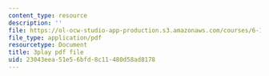 ```yaml
---
content_type: resource
description: ''
file: https://ol-ocw-studio-app-production.s3.amazonaws.com/courses/6-172-performance-engineering-of-software-systems-fall-2018/23043eea51e56bfd8c11480d58ad8178_5sZo3SrLrGA.pdf
file_type: application/pdf
resourcetype: Document
title: 3play pdf file
uid: 23043eea-51e5-6bfd-8c11-480d58ad8178
---
```

